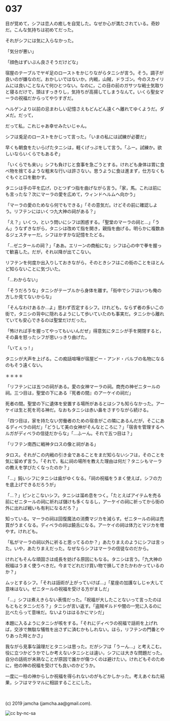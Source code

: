 

# 037

目が覚めて，シフは恋人の癒しを自覚した。なぜか心が満たされている。奇妙だ。こんな気持ちは初めてだった。

それがシフには気に入らなかった。

「気分が悪い」

「顔色はずいぶん良さそうだけどな」

宿屋のテーブルでヤギ足のローストをかじりながらタニシが言う。そう。調子が良いのが嫌なのだ。おかしいではないか。内戦，山賊，ドラゴン。今のスカイリムには良いことなんて何ひとつない。なのに，この目の前のガサツな戦士気取りと寝るだけで，頭はすっきりし，気持ちが高揚してしまうなんて。いくら聖女マーラの祝福だからってやりすぎだ。

ヘルゲンより以前の忌まわしい記憶さえもどんどん遠くへ離れてゆくようだ。ダメだ。だって，

だって私，これじゃあ幸せみたいじゃん。

シフは兎足のローストをかじって言った。「いまの私には試練が必要だ」

早くも朝食をたいらげたタニシは，軽くげっぷをして言う。「ふー。試練か。欲しいならいくらでもあるぞ」

「いくらでも来い」シフも負けじと食事を急ごうとする。けれども身体は胃に食べ物を捨てるような粗末な行いは許さない。思うように食は進まず，仕方なくもぐもぐと口を動かす。

タニシは手の平を広げ，ひとつずつ指を曲げながら言う。「家，馬。これは前にも言ったな？次にマーラの愛を広めて，ウィンドヘルムへ向かう」

「マーラの愛のためなら何でもできる」「その意気だ。けどその前に確認しよう。リフテンにはいくつ九大神の祠がある？」

「え？」いくつ，という問いにシフは困惑する。「聖堂のマーラの祠と…」「うん」うなずきながら，タニシは改めて指を開き，親指を曲げる。明らかに複数あるジェスチャーだ。シフはかすかな記憶をたどる。

「…ゼニタールの祠？」「ああ。エリーンの商船にな」シフは心の中で拳を握って歓喜した。だが，それ以降が出てこない。

リフテンを何度か出入りしておきながら，そのときシフはこの街のことをほとんど知らないことに気づいた。

「…わからない」

「そうだろうな」タニシがテーブルから身体を離す。「街中でシフはいつも俺の方しか見てないからな」

「そんなわけあるか…よ」思わず否定するシフ。けれども，ならず者の多いこの街で，タニシの背中に隠れるようにして歩いていたのも事実だ。タニシから離れていても安心できるのは聖堂だけだった。

「怖ければ手を握ってやってもいいんだぜ」得意気にタニシが手を開閉すると，その鼻を怒ったシフが思いっきり曲げた。

「いてぇっ ! 」

タニシが大声を上げる。この痴話喧嘩が宿屋ビー・アンド・バルブの名物になるのもそう遠くない。

＊＊＊＊

「リフテンには五つの祠がある。愛の女神マーラの祠。商売の神ゼニタールの祠。三つ目は，聖堂の下にある『死者の間』のアーケイの祠だ」

死者の間。聖堂の下に遺体を安置する場所があるとはシフも知らなかった。アーケイは生と死を司る神だ。なおもタニシは赤い鼻をさすりながら続ける。

「四つ目は，家を持たない労働者のための宿舎がこの隣にあるんだが，そこにあるディベラの祠だ」「どうして美の女神がそんなところに？」「宿舎を管理するヘルガがディベラの信徒だからな」「…ふーん。それで五つ目は？」

「リフテン南西に戦神タロスの像と祠がある」

タロス。それがこの内戦の引き金であることをまだ知らないシフは，そのことを気に留めず言う。「それで，私に祠の場所を教えた理由は何だ？タニシもマーラの教えを学びたくなったのか？」

「…」鈍いシフにタニシは歯がゆくなる。「祠の祝福をうまく使えば，シフの力を底上げできるだろうが」

「…？」ピンとこないシフ。タニシは溜め息をつく。「たとえばアイテムを売る前にゼニタールの祠に祈れば儲けも多くなるし，アーケイの祠に祈ってから街の外に出れば戦いも有利になるだろ？」

知っている。マーラの祠は回復魔法の消費マジカを減らす。ゼニタールの祠は売買がうまくなる。ディベラの祠は饒舌になる。アーケイの祠は体力とマジカを増やす。けれども。

「私がマーラの祠以外に祈ると思ってるのか？」あたりまえのようにシフは言った。いや，あたりまえだった。なぜならシフはマーラの信徒なのだから。

けれどもそんな頑固さは成長を妨げる原因にもなる。タニシは言う。「九大神の祝福はうまく使うべきだ。今までどれだけ買い物で損してきたかわかっているのか？」

ムッとするシフ。「それは話術が上がっていけば…」「星座の加護なしじゃ大して意味はない。ゼニタールの祝福を受ける方がましだ」

「…」シフは煮えきらない表情だった。「祝福が大したことないって言ったのはもともとタニシだろ？」タニシが言い返す。「盗賊ギルドや闇の一党に入るのに比べたらって意味だ。ないよりははるかにマシだ」

本題に入るようにタニシが咳をする。「それにディベラの祝福で話術を上げれば，交渉で無駄な犠牲を出さずに済むかもしれない。ほら，リフテンの門番とやりあった時とかさ」

我ながら見事な論理だとタニシは思った。だがシフは「うーん…」と考えこむ。役に立つかどうかでしか考えないタニシとは違い，シフには大きな問題だった。自分の話術が未熟なことが原因で誰かが傷つくのは避けたい。けれどもそのために，他の神の祝福を受けても良いのかどうか。

一度に一柱の神からしか祝福を得られないのがもどかしかった。考えあぐねた結果，シフはマラマルに相談することにした。

<br>
<br>
(c) 2019 jamcha (jamcha.aa@gmail.com).

![cc by-nc-sa](https://i.creativecommons.org/l/by-nc-sa/4.0/88x31.png)

